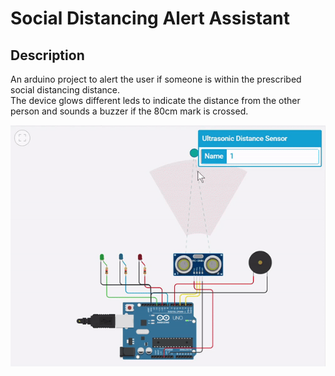 Social Distancing Alert Assistant
=============

## Description
An arduino project to alert the user if someone is within the prescribed social distancing distance.  
The device glows different leds to indicate the distance from the other person and sounds a buzzer if the 80cm mark is crossed.

![](tinkercad_prototype.gif)

<!-- ## Dependencies:
## Contents
## Execution -->

